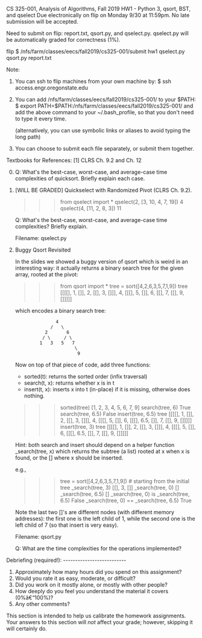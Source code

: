 CS 325-001, Analysis of Algorithms, Fall 2019
HW1 - Python 3, qsort, BST, and qselect
Due electronically on flip on Monday 9/30 at 11:59pm. 
No late submission will be accepted.

Need to submit on flip: report.txt, qsort.py, and qselect.py.
qselect.py will be automatically graded for correctness (1%).

flip $ /nfs/farm/classes/eecs/fall2019/cs325-001/submit hw1 qselect.py qsort.py report.txt

Note:

1. You can ssh to flip machines from your own machine by:
   $ ssh access.engr.oregonstate.edu

2. You can add /nfs/farm/classes/eecs/fall2019/cs325-001/ to your $PATH:
   $ export PATH=$PATH:/nfs/farm/classes/eecs/fall2019/cs325-001/
   and add the above command to your ~/.bash_profile,
   so that you don't need to type it every time.

   (alternatively, you can use symbolic links or aliases to avoid typing the long path)

3. You can choose to submit each file separately, or submit them together.

Textbooks for References:
[1] CLRS Ch. 9.2 and Ch. 12

0. Q: What's the best-case, worst-case, and average-case time complexities of quicksort.
   Briefly explain each case.

1. [WILL BE GRADED] 
   Quickselect with Randomized Pivot (CLRS Ch. 9.2).

   >>> from qselect import *
   >>> qselect(2, [3, 10, 4, 7, 19])
   4
   >>> qselect(4, [11, 2, 8, 3])
   11

   Q: What's the best-case, worst-case, and average-case time complexities? Briefly explain.

   Filename: qselect.py


2. Buggy Qsort Revisited

   In the slides we showed a buggy version of qsort which is weird in an interesting way:
   it actually returns a binary search tree for the given array, rooted at the pivot:

   >>> from qsort import *
   >>> tree = sort([4,2,6,3,5,7,1,9])
   >>> tree
   [[[[], 1, []], 2, [[], 3, []]], 4, [[[], 5, []], 6, [[], 7, [[], 9, []]]]]

   which encodes a binary search tree:

                      4
                    /   \
                  2       6
                 / \     / \
                1   3   5   7
                             \
                              9
   
   Now on top of that piece of code, add three functions: 
   * sorted(t): returns the sorted order (infix traversal)
   * search(t, x): returns whether x is in t
   * insert(t, x): inserts x into t (in-place) if it is missing, otherwise does nothing.

   >>> sorted(tree)
   [1, 2, 3, 4, 5, 6, 7, 9]
   >>> search(tree, 6)
   True
   >>> search(tree, 6.5)
   False
   >>> insert(tree, 6.5)
   >>> tree
   [[[[], 1, []], 2, [[], 3, []]], 4, [[[], 5, []], 6, [[[], 6.5, []], 7, [[], 9, []]]]]
   >>> insert(tree, 3)
   >>> tree
   [[[[], 1, []], 2, [[], 3, []]], 4, [[[], 5, []], 6, [[[], 6.5, []], 7, [[], 9, []]]]]

   Hint: both search and insert should depend on a helper function _search(tree, x) which 
   returns the subtree (a list) rooted at x when x is found, or the [] where x should 
   be inserted.

   e.g., 
   >>> tree = sort([4,2,6,3,5,7,1,9])        # starting from the initial tree
   >>> _search(tree, 3)
   [[], 3, []]
   >>> _search(tree, 0)
   []
   >>> _search(tree, 6.5)
   []
   >>> _search(tree, 0) is _search(tree, 6.5)
   False
   >>> _search(tree, 0) == _search(tree, 6.5)
   True
   
   Note the last two []'s are different nodes (with different memory addresses): 
   the first one is the left child of 1, while the second one is the left child of 7
   (so that insert is very easy).
   
   Filename: qsort.py
   
   Q: What are the time complexities for the operations implemented?

Debriefing (required!): --------------------------

1. Approximately how many hours did you spend on this assignment?
2. Would you rate it as easy, moderate, or difficult?
3. Did you work on it mostly alone, or mostly with other people?
4. How deeply do you feel you understand the material it covers (0%â€“100%)? 
5. Any other comments?

This section is intended to help us calibrate the homework assignments. 
Your answers to this section will *not* affect your grade; however, skipping it
will certainly do.
